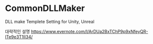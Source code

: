 # CommonDLLMaker
DLL make Templete Setting for Unity, Unreal 


대략적인 설명 
https://www.evernote.com/l/ArDUa2BxTChP9p9xNfeyQR-ITe9e3T1II34/
